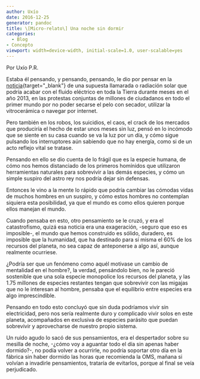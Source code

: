 ```yaml
---
author: Uxío
date: 2016-12-25
generator: pandoc
title: \[Micro-relato\] Una noche sin dormir
categories:
  - Blog
- Concepto
viewport: width=device-width, initial-scale=1.0, user-scalable=yes
---
```




Por Uxío P.R.

Estaba él pensando, y pensando, pensando, le dio por pensar en la
[noticia](http://www.20minutos.es/noticia/821667/0/explosion/solar/tierra/){target="_blank"}
de una supuesta llamarada o radiación solar que podría acabar con el
fluido eléctrico en toda la Tierra durante meses en el año 2013, en las
protestas conjuntas de millones de ciudadanos en todo el primer mundo
por no poder secarse el pelo con secador, utilizar la vitrocerámica o
navegar por internet.

Pero también en los robos, los suicidios, el caos, el crack de los
mercados que produciría el hecho de estar unos meses sin luz, pensó en
lo incómodo que se siente en su casa cuando se va la luz por un día, y
cómo sigue pulsando los interruptores aún sabiendo que no hay energía,
como si de un acto reflejo vital se tratase.

Pensando en ello se dio cuenta de lo frágil que es la especie humana, de
cómo nos hemos distanciado de los primeros homínidos que utilizaron
herramientas naturales para sobrevivir a las demás especies, y cómo un
simple suspiro del astro rey nos podría dejar sin defensas.

Entonces le vino a la mente lo rápido que podría cambiar las cómodas
vidas de muchos hombres en un suspiro, y cómo estos hombres no
contemplan siquiera esta posibilidad, ya que el mundo es como ellos
quieren porque ellos manejan el mundo.

Cuando pensaba en esto, otro pensamiento se le cruzó, y era el
catastrofismo, quizá esa noticia era una exageración, -seguro que eso es
imposible-, el mundo que hemos construido es sólido, duradero, es
imposible que la humanidad, que ha destinado para sí misma el 60% de los
recursos del planeta, no sea capaz de anteponerse a algo así, aunque
realmente ocurriese.

¿Podría ser que un fenómeno como aquél motivase un cambio de mentalidad
en el hombre?, la verdad, pensándolo bien, no le pareció sostenible que
una sola especie monopolice los recursos del planeta, y las 1.75
millones de especies restantes tengan que sobrevivir con las migajas que
no le interesan al hombre, pensaba que el equilibrio entre especies era
algo imprescindible.

Pensando en todo esto concluyó que sin duda podríamos vivir sin
electricidad, pero nos sería realmente duro y complicado vivir solos en
este planeta, acompañados en exclusiva de especies parásito que puedan
sobrevivir y aprovecharse de nuestro propio sistema.

Un ruido agudo lo sacó de sus pensamientos, era el despertador sobre su
mesilla de noche, -¿cómo voy a aguantar todo el día sin apenas haber
dormido?-, no podía volver a ocurrirle, no podría soportar otro día en
la fábrica sin haber dormido las horas que recomienda la OMS, mañana si
volvían a invadirle pensamientos, trataría de evitarlos, porque al final
se veía perjudicado.
